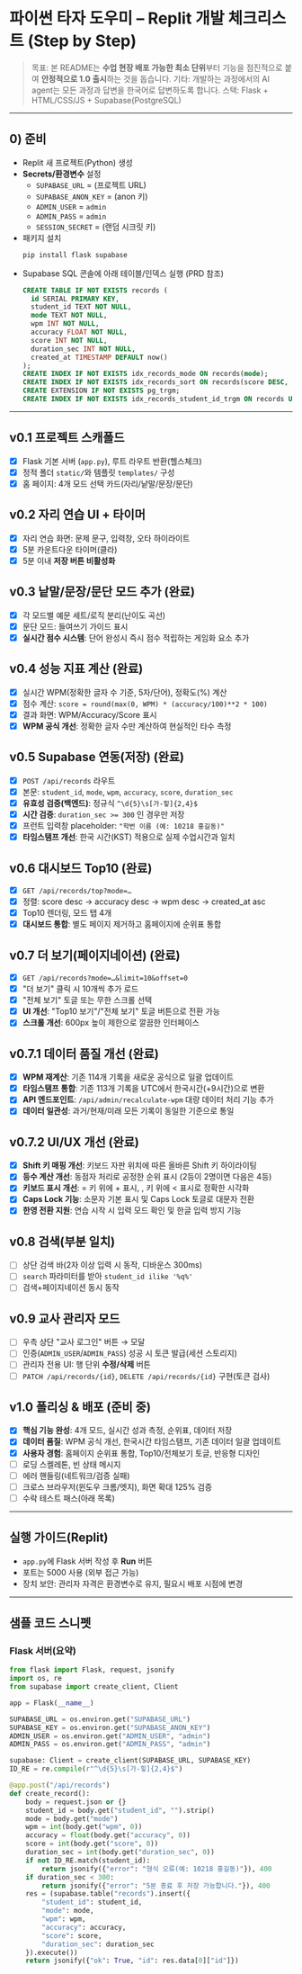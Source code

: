 # 파이썬 타자 도우미 – Replit 개발 체크리스트 (Step by Step)

> 목표: 본 README는 **수업 현장 배포 가능한 최소 단위**부터 기능을 점진적으로 붙여 **안정적으로 1.0 출시**하는 것을 돕습니다.
> 기타: 개발하는 과정에서의 AI agent는 모든 과정과 답변을 한국어로 답변하도록 합니다.
> 스택: Flask + HTML/CSS/JS + Supabase(PostgreSQL)

---

## 0) 준비
- Replit 새 프로젝트(Python) 생성
- **Secrets/환경변수** 설정
  - `SUPABASE_URL` = (프로젝트 URL)
  - `SUPABASE_ANON_KEY` = (anon 키)
  - `ADMIN_USER` = `admin`
  - `ADMIN_PASS` = `admin`
  - `SESSION_SECRET` = (랜덤 시크릿 키)
- 패키지 설치
  ```bash
  pip install flask supabase
  ```
- Supabase SQL 콘솔에 아래 테이블/인덱스 실행 (PRD 참조)
  ```sql
  CREATE TABLE IF NOT EXISTS records (
    id SERIAL PRIMARY KEY,
    student_id TEXT NOT NULL,
    mode TEXT NOT NULL,
    wpm INT NOT NULL,
    accuracy FLOAT NOT NULL,
    score INT NOT NULL,
    duration_sec INT NOT NULL,
    created_at TIMESTAMP DEFAULT now()
  );
  CREATE INDEX IF NOT EXISTS idx_records_mode ON records(mode);
  CREATE INDEX IF NOT EXISTS idx_records_sort ON records(score DESC, accuracy DESC, wpm DESC, created_at ASC);
  CREATE EXTENSION IF NOT EXISTS pg_trgm;
  CREATE INDEX IF NOT EXISTS idx_records_student_id_trgm ON records USING gin (student_id gin_trgm_ops);
  ```

---

## v0.1 프로젝트 스캐폴드
- [x] Flask 기본 서버 (`app.py`), 루트 라우트 반환(헬스체크)
- [x] 정적 폴더 `static/`와 템플릿 `templates/` 구성
- [x] 홈 페이지: 4개 모드 선택 카드(자리/낱말/문장/문단)

## v0.2 자리 연습 UI + 타이머
- [x] 자리 연습 화면: 문제 문구, 입력창, 오타 하이라이트
- [x] 5분 카운트다운 타이머(클라)
- [x] 5분 이내 **저장 버튼 비활성화**

## v0.3 낱말/문장/문단 모드 추가 (완료)
- [x] 각 모드별 예문 세트/로직 분리(난이도 곡선)
- [x] 문단 모드: 들여쓰기 가이드 표시
- [x] **실시간 점수 시스템**: 단어 완성시 즉시 점수 적립하는 게임화 요소 추가

## v0.4 성능 지표 계산 (완료)
- [x] 실시간 WPM(정확한 글자 수 기준, 5자/단어), 정확도(%) 계산
- [x] 점수 계산: `score = round(max(0, WPM) * (accuracy/100)**2 * 100)`
- [x] 결과 화면: WPM/Accuracy/Score 표시
- [x] **WPM 공식 개선**: 정확한 글자 수만 계산하여 현실적인 타수 측정

## v0.5 Supabase 연동(저장) (완료)
- [x] `POST /api/records` 라우트
- [x] 본문: `student_id`, `mode`, `wpm`, `accuracy`, `score`, `duration_sec`
- [x] **유효성 검증(백엔드)**: 정규식 `^\d{5}\s[가-힣]{2,4}$`
- [x] **시간 검증**: `duration_sec >= 300` 인 경우만 저장
- [x] 프런트 입력창 placeholder: `"학번 이름 (예: 10218 홍길동)"`
- [x] **타임스탬프 개선**: 한국 시간(KST) 적용으로 실제 수업시간과 일치

## v0.6 대시보드 Top10 (완료)
- [x] `GET /api/records/top?mode=…`
- [x] 정렬: score desc → accuracy desc → wpm desc → created_at asc
- [x] Top10 렌더링, 모드 탭 4개
- [x] **대시보드 통합**: 별도 페이지 제거하고 홈페이지에 순위표 통합

## v0.7 더 보기(페이지네이션) (완료)
- [x] `GET /api/records?mode=…&limit=10&offset=0`
- [x] "더 보기" 클릭 시 10개씩 추가 로드
- [x] "전체 보기" 토글 또는 무한 스크롤 선택
- [x] **UI 개선**: "Top10 보기"/"전체 보기" 토글 버튼으로 전환 가능
- [x] **스크롤 개선**: 600px 높이 제한으로 깔끔한 인터페이스

## v0.7.1 데이터 품질 개선 (완료)
- [x] **WPM 재계산**: 기존 114개 기록을 새로운 공식으로 일괄 업데이트
- [x] **타임스탬프 통합**: 기존 113개 기록을 UTC에서 한국시간(+9시간)으로 변환
- [x] **API 엔드포인트**: `/api/admin/recalculate-wpm` 대량 데이터 처리 기능 추가
- [x] **데이터 일관성**: 과거/현재/미래 모든 기록이 동일한 기준으로 통일

## v0.7.2 UI/UX 개선 (완료)
- [x] **Shift 키 매핑 개선**: 키보드 자판 위치에 따른 올바른 Shift 키 하이라이팅
- [x] **등수 계산 개선**: 동점자 처리로 공정한 순위 표시 (2등이 2명이면 다음은 4등)
- [x] **키보드 표시 개선**: = 키 위에 + 표시, , 키 위에 < 표시로 정확한 시각화
- [x] **Caps Lock 기능**: 소문자 기본 표시 및 Caps Lock 토글로 대문자 전환
- [x] **한영 전환 지원**: 연습 시작 시 입력 모드 확인 및 한글 입력 방지 기능

## v0.8 검색(부분 일치)
- [ ] 상단 검색 바(2자 이상 입력 시 동작, 디바운스 300ms)
- [ ] `search` 파라미터를 받아 `student_id ilike '%q%'`
- [ ] 검색+페이지네이션 동시 동작

## v0.9 교사 관리자 모드
- [ ] 우측 상단 "교사 로그인" 버튼 → 모달
- [ ] 인증(`ADMIN_USER`/`ADMIN_PASS`) 성공 시 토큰 발급(세션 스토리지)
- [ ] 관리자 전용 UI: 행 단위 **수정/삭제** 버튼
- [ ] `PATCH /api/records/{id}`, `DELETE /api/records/{id}` 구현(토큰 검사)

## v1.0 폴리싱 & 배포 (준비 중)
- [x] **핵심 기능 완성**: 4개 모드, 실시간 성과 측정, 순위표, 데이터 저장
- [x] **데이터 품질**: WPM 공식 개선, 한국시간 타임스탬프, 기존 데이터 일괄 업데이트
- [x] **사용자 경험**: 홈페이지 순위표 통합, Top10/전체보기 토글, 반응형 디자인
- [ ] 로딩 스켈레톤, 빈 상태 메시지
- [ ] 에러 핸들링(네트워크/검증 실패)
- [ ] 크로스 브라우저(윈도우 크롬/엣지), 화면 확대 125% 검증
- [ ] 수락 테스트 패스(아래 목록)

---

## 실행 가이드(Replit)
- `app.py`에 Flask 서버 작성 후 **Run** 버튼
- 포트는 5000 사용 (외부 접근 가능)
- 장치 보안: 관리자 자격은 환경변수로 유지, 필요시 배포 시점에 변경

---

## 샘플 코드 스니펫

### Flask 서버(요약)
```python
from flask import Flask, request, jsonify
import os, re
from supabase import create_client, Client

app = Flask(__name__)

SUPABASE_URL = os.environ.get("SUPABASE_URL")
SUPABASE_KEY = os.environ.get("SUPABASE_ANON_KEY")
ADMIN_USER = os.environ.get("ADMIN_USER", "admin")
ADMIN_PASS = os.environ.get("ADMIN_PASS", "admin")

supabase: Client = create_client(SUPABASE_URL, SUPABASE_KEY)
ID_RE = re.compile(r"^\d{5}\s[가-힣]{2,4}$")

@app.post("/api/records")
def create_record():
    body = request.json or {}
    student_id = body.get("student_id", "").strip()
    mode = body.get("mode")
    wpm = int(body.get("wpm", 0))
    accuracy = float(body.get("accuracy", 0))
    score = int(body.get("score", 0))
    duration_sec = int(body.get("duration_sec", 0))
    if not ID_RE.match(student_id):
        return jsonify({"error": "형식 오류(예: 10218 홍길동)"}), 400
    if duration_sec < 300:
        return jsonify({"error": "5분 종료 후 저장 가능합니다."}), 400
    res = (supabase.table("records").insert({
        "student_id": student_id,
        "mode": mode,
        "wpm": wpm,
        "accuracy": accuracy,
        "score": score,
        "duration_sec": duration_sec
    }).execute())
    return jsonify({"ok": True, "id": res.data[0]["id"]})
